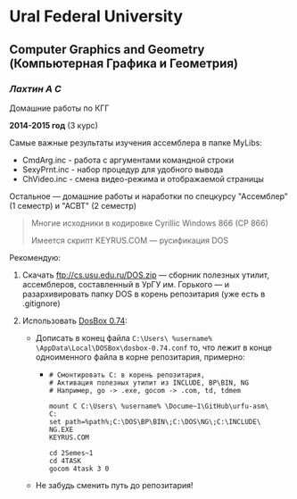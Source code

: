 Ural Federal University
=======================
Computer Graphics and Geometry (Компьютерная Графика и Геометрия)
--------------------------------------------------------------
### *Лахтин А С* ###

Домашние работы по КГГ



**2014-2015 год** (3 курс)


Самые важные результаты изучения ассемблера в папке MyLibs:
  * CmdArg.inc - работа с аргументами командной строки
  * SexyPrnt.inc - набор процедур для удобного вывода
  * ChVideo.inc - смена видео-режима и отображаемой страницы

Остальное — домашние работы и наработки по спецкурсу "Ассемблер" (1 семестр) и "АСВТ" (2 семестр)

> Многие исходники в кодировке Cyrillic Windows 866 (CP 866)
> 
> Имеется скрипт KEYRUS.COM — русификация DOS

Рекомендую:

1. Скачать ftp://cs.usu.edu.ru/DOS.zip — сборник полезных утилит, ассемблеров,
    составленный в УрГУ им. Горького — и разархивировать папку DOS в корень репозитария
    (уже есть в .gitignore)

2. Использовать [DosBox 0.74](http://www.dosbox.com/download.php?main=1):

      * Дописать в конец файла `C:\Users\ %username% \AppData\Local\DOSBox\dosbox-0.74.conf` то,
        что лежит в конце одноименного файла в корне репозитария, примерно:
          * ```
            # Смонтировать С: в корень репозитария,
            # Активация полезных утилит из INCLUDE, BP\BIN, NG
            # Например, go -> .exe, gocom -> .com, td, tdmem
            
            mount C C:\Users\ %username% \Docume~1\GitHub\urfu-asm\
            C:
            set path=%path%;C:\DOS\BP\BIN\;C:\DOS\NG\;C:\INCLUDE\
            NG.EXE
            KEYRUS.COM

            cd 2Semes~1
            cd 4TASK
            gocom 4task 3 0
            ```
      * Не забудь сменить путь до репозитария!

